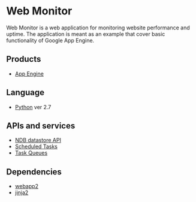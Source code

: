 # Web Monitor

Web Monitor is a web application for monitoring website performance and
uptime. The application is meant as an example that cover basic functionality 
of Google App Engine.

## Products
- [App Engine][1]

## Language
- [Python][2] ver 2.7

## APIs and services
- [NDB datastore API][3]
- [Scheduled Tasks][4]
- [Task Queues][5]

## Dependencies
- [webapp2][6]
- [jinja2][7]


[1]: https://developers.google.com/appengine
[2]: https://python.org
[3]: https://developers.google.com/appengine/docs/python/ndb/
[4]: https://developers.google.com/appengine/docs/python/config/cron
[5]: https://developers.google.com/appengine/docs/python/taskqueue/
[6]: http://webapp-improved.appspot.com/
[7]: http://jinja.pocoo.org/docs/
